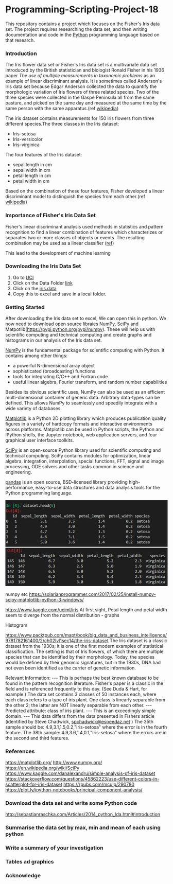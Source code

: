 # Programming-Scripting-Project-18
This repository contains a project which focuses on the Fisher's Iris data set. The project requires researching the data set, and then writing documentation and code in the [Python](https://www.python.org/) programming language based on that research. 

### Introduction
The Iris flower data set or Fisher's Iris data set is a multivariate data set introduced by the British statistician and biologist Ronald Fisher in his 1936 paper *The use of multiple measurements in taxonomic problems* as an example of linear discriminant analysis. It is sometimes called Anderson's Iris data set because Edgar Anderson collected the data to quantify the morphologic variation of Iris flowers of three related species. Two of the three species were collected in the Gaspé Peninsula all from the same pasture, and picked on the same day and measured at the same time by the same person with the same apparatus.(ref [wikipedia](https://en.wikipedia.org/wiki/Iris_flower_data_set))

The iris dataset contains measurements for 150 iris flowers from three different species.The three classes in the Iris dataset:
 * Iris-setosa 
 * Iris-versicolor 
 * Iris-virginica 

The four features of the Iris dataset:
 * sepal length in cm
 * sepal width in cm
 * petal length in cm
 * petal width in cm

Based on the combination of these four features, Fisher developed a linear discriminant model to distinguish the species from each other.(ref [wikipedia](https://en.wikipedia.org/wiki/Iris_flower_data_set))

### Importance of Fisher's Iris Data Set
Fisher's linear discriminant analysis used methods in statistics and pattern recognition to find a linear combination of features which characterizes or separates two or more classes of objects or events. The resulting combination may be used as a linear classifier ([ref](https://pdfs.semanticscholar.org/1ab8/ea71fbef3b55b69e142897fadf43b3269463.pdf))

This lead to the development of machine learning

### Downloading the Iris Data Set
 1. Go to [UCI](https://archive.ics.uci.edu/ml/datasets/iris) 
 2. Click on the Data Folder [link](https://archive.ics.uci.edu/ml/machine-learning-databases/iris/)
 3. Click on the [iris.data](https://archive.ics.uci.edu/ml/machine-learning-databases/iris/iris.data)
 4. Copy this to excel and save in a local folder.

### Getting Started
After downloading the Iris data set to excel, We can open this in python. We now need to download open source libraies NumPy, SciPy and Matpotlib(https://pypi.python.org/pypi/numpy). These will help us with scientific computing and technical computing and create graphs and histograms in our analysis of the Iris data set.


[NumPy](http://www.numpy.org/) is the fundamental package for scientific computing with Python. It contains among other things:
 * a powerful N-dimensional array object
 * sophisticated (broadcasting) functions
 * tools for integrating C/C++ and Fortran code
 * useful linear algebra, Fourier transform, and random number capabilities
 
Besides its obvious scientific uses, NumPy can also be used as an efficient multi-dimensional container of generic data. Arbitrary data-types can be defined. This allows NumPy to seamlessly and speedily integrate with a wide variety of databases.

[Matplotlib](https://matplotlib.org/) is a Python 2D plotting library which produces publication quality figures in a variety of hardcopy formats and interactive environments across platforms. Matplotlib can be used in Python scripts, the Python and IPython shells, the Jupyter notebook, web application servers, and four graphical user interface toolkits.

[SciPy](https://en.wikipedia.org/wiki/SciPy) is an open-source Python library used for scientific computing and technical computing.
SciPy contains modules for optimization, linear algebra, integration, interpolation, special functions, FFT, signal and image processing, ODE solvers and other tasks common in science and engineering.

[pandas](https://pandas.pydata.org/) is an open source, BSD-licensed library providing high-performance, easy-to-use data structures and data analysis tools for the Python programming language.



![](Head.JPG)
![](Tail.JPG)


numpy etc https://solarianprogrammer.com/2017/02/25/install-numpy-scipy-matplotlib-python-3-windows/




https://www.kaggle.com/uciml/iris
At first sight, Petal length and petal width seem to diverge from the normal distribution - graphs

Histogram

https://www.packtpub.com/mapt/book/big_data_and_business_intelligence/9781782161400/2/ch02lvl1sec14/the-iris-dataset
The Iris dataset is a classic dataset from the 1930s; it is one of the first modern examples of statistical classification.
The setting is that of Iris flowers, of which there are multiple species that can be identified by their morphology. Today, the species would be defined by their genomic signatures, but in the 1930s, DNA had not even been identified as the carrier of genetic information.

 Relevant Information:
   --- This is perhaps the best known database to be found in the pattern
       recognition literature.  Fisher's paper is a classic in the field
       and is referenced frequently to this day.  (See Duda & Hart, for
       example.)  The data set contains 3 classes of 50 instances each,
       where each class refers to a type of iris plant.  One class is
       linearly separable from the other 2; the latter are NOT linearly
       separable from each other.
   --- Predicted attribute: class of iris plant.
   --- This is an exceedingly simple domain.
   --- This data differs from the data presented in Fishers article
	(identified by Steve Chadwick,  spchadwick@espeedaz.net )
	The 35th sample should be: 4.9,3.1,1.5,0.2,"Iris-setosa"
	where the error is in the fourth feature.
	The 38th sample: 4.9,3.6,1.4,0.1,"Iris-setosa"
	where the errors are in the second and third features.  


### References
https://matplotlib.org/
http://www.numpy.org/
https://en.wikipedia.org/wiki/SciPy
https://www.kaggle.com/danalexandru/simple-analysis-of-iris-dataset
https://stackoverflow.com/questions/45862223/use-different-colors-in-scatterplot-for-iris-dataset
https://rpubs.com/mculp/290780
https://plot.ly/ipython-notebooks/principal-component-analysis/

### Download the data set and write some Python code
http://sebastianraschka.com/Articles/2014_python_lda.html#introduction

### Summarise the data set by max, min and mean of each using python

### Write a summary of your investigation

### Tables ad graphics

### Acknowledge 
